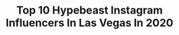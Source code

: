 ---
title: Top 10 Hypebeast Instagram Influencers In Las Vegas In 2020
description: >-
  Find top hypebeast Instagram influencers in Las Vegas in 2020. Most popular hashtags: #lasvegas #hypebeast #vegas #art.
platform: Instagram
profiles:
  - username: "doczilla12"
    fullname: >-
      JJ Dubec MD
    location: "United States"
    followers: 117366
    engagement: 90
    commentsToLikes: 0.021938
    id: ck5qea3b6zg6n0i117qscjcn5
    verified: true
    hashtags: "#cars, #moddednation, #csr2, #carshow"
  - username: "mitchellthayne"
    fullname: >-
      Mitchell Thayne | Travel Video
    location: "United States"
    followers: 110714
    engagement: 472
    commentsToLikes: 0.013773
    id: ck15uw7qhosy50i19cgbn2oni
    verified: false
    hashtags: "#filmproduction, #exploremore, #soho, #timelapse"
  - username: "snipt"
    fullname: >-
      Snipt
    location: "United States"
    followers: 39040
    engagement: 317
    commentsToLikes: 0.017222
    id: ck15rlycz8kji0i19tib9pjzk
    verified: false
    hashtags: "#streetarteverywhere, #fineart, #kingofrock, #pasteup"
  - username: "miss.jayza"
    fullname: >-
      Jayzalyn Somera
    location: "United States"
    followers: 13428
    engagement: 490
    commentsToLikes: 0.123853
    id: ck55p4ebw9s4c0i11mttdxfpa
    verified: false
    hashtags: "#love, #blessed, #monday, #thunderthigh"
  - username: "nailsbycookiee"
    fullname: >-
      C🍪🍪KIE
    location: "United States"
    followers: 53214
    engagement: 164
    commentsToLikes: 0.019291
    id: ck14lmqo9vfzv0i19tfhlo3nb
    verified: false
    hashtags: "#bryant, #cherrycollection, #butterflyart, #brightnails"
  - username: "tallywood"
    fullname: >-
      
    location: "United States"
    followers: 127833
    engagement: 104
    commentsToLikes: 0.053467
    id: ck55jyp3ky2ug0i11uagxm2ks
    verified: true
    hashtags: "#actionfigures, #news, #wish, #live"
  - username: "emilymariewilson"
    fullname: >-
      EMILY WILSON
    location: "United States"
    followers: 15303
    engagement: 429
    commentsToLikes: 0.050266
    id: ck5zjfynlhirh0i14ohu0zup6
    verified: false
    hashtags: "#calicoghosttown, #fitmodel, #puppiesofinstagram, #thecreative"
  - username: "owen.atlas"
    fullname: >-
      Owen Atlas Official
    location: "United States"
    followers: 106518
    engagement: 415
    commentsToLikes: 0.021137
    id: ck15qxjey54td0i19kofihbw3
    verified: false
    hashtags: "#isolatedbutnotalone, #foodstagram, #legacy, #gigi"
  - username: "chumlee"
    fullname: >-
      Chumlee
    location: "United States"
    followers: 307017
    engagement: 290
    commentsToLikes: 0.027333
    id: ck1387x2gexfw0i196fy828gj
    verified: true
    hashtags: "#theoldman, #bighoss, #health, #hiddenbar"
  - username: "logan.loiselle"
    fullname: >-
      𝐋𝐨𝐠𝐚𝐧 𝐋𝐨𝐢𝐬𝐞𝐥𝐥𝐞
    location: "United States"
    followers: 38005
    engagement: 400
    commentsToLikes: 0.026416
    id: ck1368tif5bae0i19khmtnd31
    verified: false
    hashtags: "#neverfull, #happynewyear, #lvhorizon, #vegasgoldenknights"
---